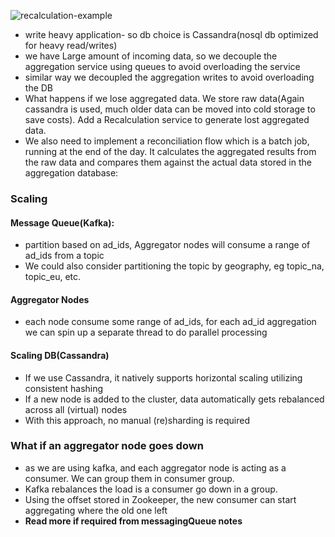 ![recalculation-example](images/recalculation-example.png)


- write heavy application- so db choice is Cassandra(nosql db optimized for heavy read/writes)
- we have Large amount of incoming data, so we decouple the aggregation service using queues to avoid overloading the service
- similar way we decoupled the aggregation writes to avoid overloading the DB
- What happens if we lose aggregated data. We store raw data(Again cassandra is used, much older data can be moved into cold storage to save costs). Add a Recalculation service to generate lost aggregated data.
- We also need to implement a reconciliation flow which is a batch job, running at the end of the day. It calculates the aggregated results from the raw data and compares them against the actual data stored in the aggregation database:

### Scaling
#### Message Queue(Kafka):
- partition based on ad_ids, Aggregator nodes will consume a range of ad_ids from a topic
- We could also consider partitioning the topic by geography, eg topic_na, topic_eu, etc.

#### Aggregator Nodes
- each node consume some range of ad_ids, for each ad_id aggregation we can spin up a separate thread to do parallel processing

#### Scaling DB(Cassandra)
- If we use Cassandra, it natively supports horizontal scaling utilizing consistent hashing
- If a new node is added to the cluster, data automatically gets rebalanced across all (virtual) nodes
- With this approach, no manual (re)sharding is required

### What if an aggregator node goes down
- as we are using kafka, and each aggregator node is acting as a consumer. We can group them in consumer group.
- Kafka rebalances the load is a consumer go down in a group.
- Using the offset stored in Zookeeper, the new consumer can start aggregating where the old one left
- **Read more if required from messagingQueue notes**